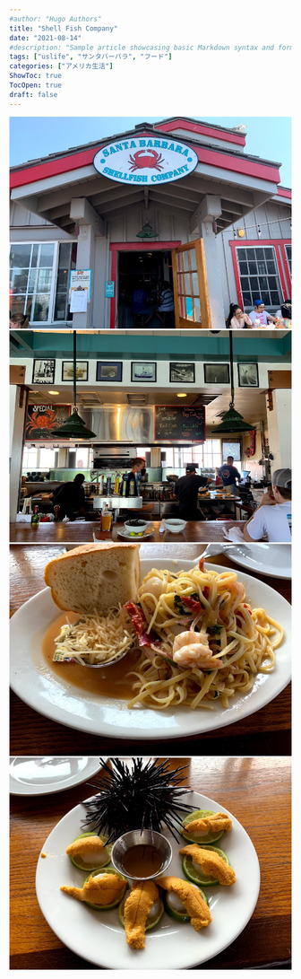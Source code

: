 ```yaml
---
#author: "Hugo Authors"
title: "Shell Fish Company"
date: "2021-08-14"
#description: "Sample article showcasing basic Markdown syntax and formatting for HTML elements."
tags: ["uslife", "サンタバーバラ", "フード"]
categories: ["アメリカ生活"]
ShowToc: true
TocOpen: true
draft: false
---
```


![](2022-02-10-16-53-12.png)
![](2022-02-10-16-53-27.png)
![](2022-02-10-16-53-55.png)
![](2022-02-10-16-54-28.png)
